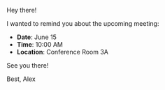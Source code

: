 Hey there!

I wanted to remind you about the upcoming meeting:
- **Date**: June 15
- **Time**: 10:00 AM
- **Location**: Conference Room 3A

See you there!

Best,
Alex